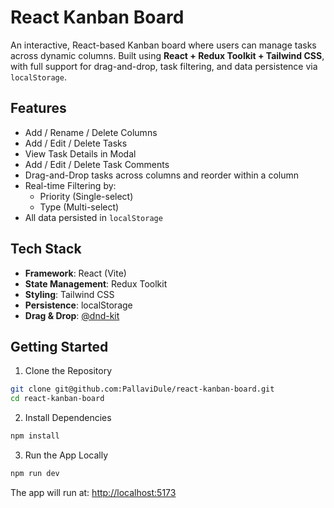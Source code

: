 # React Kanban Board

An interactive, React-based Kanban board where users can manage tasks across dynamic columns. Built using **React + Redux Toolkit + Tailwind CSS**, with full support for drag-and-drop, task filtering, and data persistence via `localStorage`.

## Features

- Add / Rename / Delete Columns
- Add / Edit / Delete Tasks
- View Task Details in Modal
- Add / Edit / Delete Task Comments
- Drag-and-Drop tasks across columns and reorder within a column
- Real-time Filtering by:
  - Priority (Single-select)
  - Type (Multi-select)
- All data persisted in `localStorage`

## Tech Stack

- **Framework**: React (Vite)
- **State Management**: Redux Toolkit
- **Styling**: Tailwind CSS
- **Persistence**: localStorage
- **Drag & Drop**: [@dnd-kit](https://github.com/clauderic/dnd-kit)

## Getting Started

1. Clone the Repository 
  ```bash
  git clone git@github.com:PallaviDule/react-kanban-board.git
  cd react-kanban-board
  ```
2. Install Dependencies
  ```bash
  npm install
  ```

3. Run the App Locally    
  ```bash
  npm run dev
  ```

The app will run at: [http://localhost:5173](http://localhost:5173)
